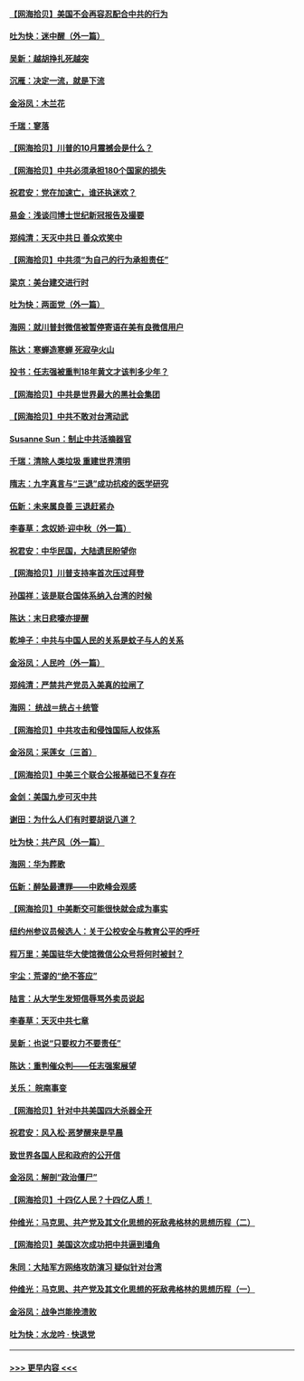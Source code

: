 #### [【网海拾贝】美国不会再容忍配合中共的行为](../pages/nsc993/n12433808.md?t=09280602) 
#### [吐为快：迷中醒（外一篇）](../pages/nsc993/n12433585.md?t=09280602) 
#### [吴新：越胡挣扎死越突](../pages/nsc993/n12433562.md?t=09280602) 
#### [沉雁：决定一流，就是下流](../pages/nsc993/n12432128.md?t=09280602) 
#### [金浴凤：木兰花](../pages/nsc993/n12432124.md?t=09280602) 
#### [千瑞：寥落](../pages/nsc993/n12432071.md?t=09280602) 
#### [【网海拾贝】川普的10月震撼会是什么？](../pages/nsc993/n12431624.md?t=09280602) 
#### [【网海拾贝】中共必须承担180个国家的损失](../pages/nsc993/n12428893.md?t=09280602) 
#### [祝君安：党在加速亡，谁还执迷欢？](../pages/nsc993/n12428652.md?t=09280602) 
#### [易金：浅谈闫博士世纪新冠报告及撮要](../pages/nsc993/n12426822.md?t=09280602) 
#### [郑纯清：天灭中共日 善众欢笑中](../pages/nsc993/n12426784.md?t=09280602) 
#### [【网海拾贝】中共须“为自己的行为承担责任”](../pages/nsc993/n12426067.md?t=09280602) 
#### [梁京：美台建交进行时](../pages/nsc993/n12424066.md?t=09280602) 
#### [吐为快：两面党（外一篇）](../pages/nsc993/n12424043.md?t=09280602) 
#### [海网：就川普封微信被暂停寄语在美有良微信用户](../pages/nsc993/n12424021.md?t=09280602) 
#### [陈达：寒蝉造寒蝉 死寂孕火山](../pages/nsc993/n12423958.md?t=09280602) 
#### [投书：任志强被重判18年黄文才该判多少年？](../pages/nsc993/n12423672.md?t=09280602) 
#### [【网海拾贝】中共是世界最大的黑社会集团](../pages/nsc993/n12423543.md?t=09280602) 
#### [【网海拾贝】中共不敢对台湾动武](../pages/nsc993/n12421418.md?t=09280602) 
#### [Susanne Sun：制止中共活摘器官](../pages/nsc993/n12419654.md?t=09280602) 
#### [千瑞：清除人类垃圾 重建世界清明](../pages/nsc993/n12419414.md?t=09280602) 
#### [隋志：九字真言与“三退”成功抗疫的医学研究](../pages/nsc993/n12419248.md?t=09280602) 
#### [伍新：未来属良善 三退赶紧办](../pages/nsc993/n12418496.md?t=09280602) 
#### [李春草：念奴娇·迎中秋（外一篇）](../pages/nsc993/n12418465.md?t=09280602) 
#### [祝君安：中华民国，大陆遗民盼望你](../pages/nsc993/n12418089.md?t=09280602) 
#### [【网海拾贝】川普支持率首次压过拜登](../pages/nsc993/n12418050.md?t=09280602) 
#### [孙国祥：该是联合国体系纳入台湾的时候](../pages/nsc993/n12417369.md?t=09280602) 
#### [陈达：末日悲嚎亦提醒](../pages/nsc993/n12416736.md?t=09280602) 
#### [乾坤子：中共与中国人民的关系是蚊子与人的关系](../pages/nsc993/n12416632.md?t=09280602) 
#### [金浴凤：人民吟（外一篇）](../pages/nsc993/n12416567.md?t=09280602) 
#### [郑纯清：严禁共产党员入美真的拉闸了](../pages/nsc993/n12416550.md?t=09280602) 
#### [海网： 统战＝统占＋统管](../pages/nsc993/n12416404.md?t=09280602) 
#### [【网海拾贝】中共攻击和侵蚀国际人权体系](../pages/nsc993/n12416250.md?t=09280602) 
#### [金浴凤：采莲女（三首）](../pages/nsc993/n12415517.md?t=09280602) 
#### [【网海拾贝】中美三个联合公报基础已不复存在](../pages/nsc993/n12415054.md?t=09280602) 
#### [金剑：美国九步可灭中共](../pages/nsc993/n12413183.md?t=09280602) 
#### [谢田：为什么人们有时要胡说八道？](../pages/nsc993/n12411861.md?t=09280602) 
#### [吐为快：共产风（外一篇）](../pages/nsc993/n12411761.md?t=09280602) 
#### [海网：华为葬歌](../pages/nsc993/n12410381.md?t=09280602) 
#### [伍新：醉坠最遭罪——中欧峰会观感](../pages/nsc993/n12410364.md?t=09280602) 
#### [【网海拾贝】中美断交可能很快就会成为事实](../pages/nsc993/n12409495.md?t=09280602) 
#### [纽约州参议员候选人：关于公校安全与教育公平的呼吁](../pages/nsc993/n12409228.md?t=09280602) 
#### [程万里：美国驻华大使馆微信公众号将何时被封？](../pages/nsc993/n12407397.md?t=09280602) 
#### [宇尘：荒谬的“绝不答应”](../pages/nsc993/n12407360.md?t=09280602) 
#### [陆言：从大学生发短信辱骂外卖员说起](../pages/nsc993/n12407285.md?t=09280602) 
#### [李春草：天灭中共七章](../pages/nsc993/n12406988.md?t=09280602) 
#### [吴新：也说“只要权力不要责任”](../pages/nsc993/n12406966.md?t=09280602) 
#### [陈达：重判催众判——任志强案展望](../pages/nsc993/n12404540.md?t=09280602) 
#### [关乐： 皖南事变](../pages/nsc993/n12404288.md?t=09280602) 
#### [【网海拾贝】针对中共美国四大杀器全开](../pages/nsc993/n12404172.md?t=09280602) 
#### [祝君安：风入松‧恶梦醒来是早晨](../pages/nsc993/n12401953.md?t=09280602) 
#### [致世界各国人民和政府的公开信](../pages/nsc993/n12401824.md?t=09280602) 
#### [金浴凤：解剖“政治僵尸”](../pages/nsc993/n12401808.md?t=09280602) 
#### [【网海拾贝】十四亿人民？十四亿人质！](../pages/nsc993/n12401708.md?t=09280602) 
#### [仲维光：马克思、共产党及其文化思想的死敌弗格林的思想历程（二）](../pages/nsc993/n12399107.md?t=09280602) 
#### [【网海拾贝】美国这次成功把中共逼到墙角](../pages/nsc993/n12400173.md?t=09280602) 
#### [朱同：大陆军方网络攻防演习 疑似针对台湾](../pages/nsc993/n12399868.md?t=09280602) 
#### [仲维光：马克思、共产党及其文化思想的死敌弗格林的思想历程（一）](../pages/nsc993/n12398341.md?t=09280602) 
#### [金浴凤：战争岂能挽溃败](../pages/nsc993/n12398855.md?t=09280602) 
#### [吐为快：水龙吟 · 快退党](../pages/nsc993/n12398849.md?t=09280602) 

----
#### [ >>> 更早内容 <<< ](../indexes/nsc993-earlier.md)
